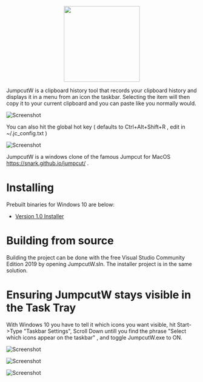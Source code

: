 <p align="center">
 <img src="https://github.com/qorrect/JumpcutW/blob/main/Assets/logo.png" height="200"/>
</p>
JumpcutW is a clipboard history tool that records your clipboard history and displays it in a menu from an icon the taskbar.  Selecting the item will then copy it to your current clipboard and you can paste like you normally would.

![Screenshot](https://github.com/qorrect/JumpcutW/blob/main/Assets/greenshot.png?raw=true)

You can also hit the global hot key ( defaults to Ctrl+Alt+Shift+R , edit in ~/.jc_config.txt )

![Screenshot](https://github.com/qorrect/JumpcutW/blob/main/Assets/greenshot2.png?raw=true)

JumpcutW is a windows clone of the famous Jumpcut for MacOS https://snark.github.io/jumpcut/ .

# Installing

Prebuilt binaries for Windows 10 are below:
 - [Version 1.0 Installer](https://github.com/qorrect/JumpcutW/blob/main/Binaries/JumpcutWInstaller.msi?raw=true)

# Building from source
Building the project can be done with the free Visual Studio Community Edition 2019 by opening JumpcutW.sln.  The installer project is in the same solution. 


# Ensuring JumpcutW stays visible in the Task Tray

With Windows 10 you have to tell it which icons you want visible, hit Start->Type "Taskbar Settings", Scroll Down untill you find the phrase "Select which icons appear on the taskbar" , and toggle JumpcutW.exe to ON.

![Screenshot](https://github.com/qorrect/JumpcutW/blob/main/Assets/toolbar1.png?raw=true)

![Screenshot](https://github.com/qorrect/JumpcutW/blob/main/Assets/toolbar2.png?raw=true)

![Screenshot](https://github.com/qorrect/JumpcutW/blob/main/Assets/toolbar3.png?raw=true)

